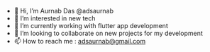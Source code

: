 - 👋 Hi, I’m Aurnab Das @adsaurnab
- 👀 I’m interested in new tech
- 🌱 I’m currently working with flutter app development
- 💞️ I’m looking to collaborate on new projects for my development
- 📫 How to reach me : adsaurnab@gmail.com

<!---
adsaurnab/adsaurnab is a ✨ special ✨ repository because its `README.md` (this file) appears on your GitHub profile.
You can click the Preview link to take a look at your changes.
--->
